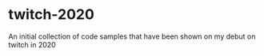 # twitch-2020
An initial collection of code samples that have been shown on my debut on twitch in 2020
